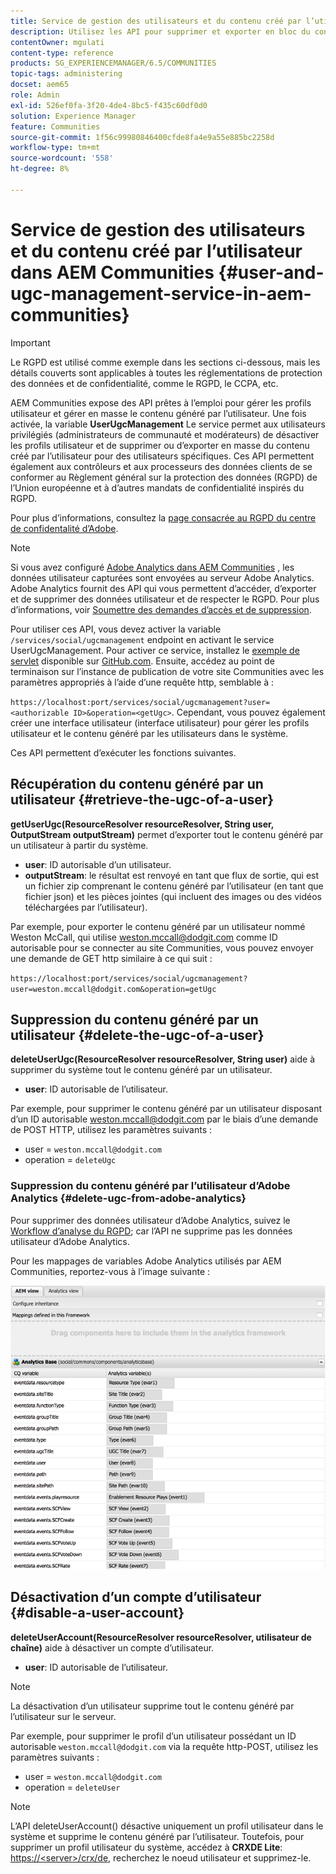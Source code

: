 ```yaml
---
title: Service de gestion des utilisateurs et du contenu créé par l’utilisateur dans AEM Communities
description: Utilisez les API pour supprimer et exporter en bloc du contenu généré par les utilisateurs et désactiver le compte utilisateur.
contentOwner: mgulati
content-type: reference
products: SG_EXPERIENCEMANAGER/6.5/COMMUNITIES
topic-tags: administering
docset: aem65
role: Admin
exl-id: 526ef0fa-3f20-4de4-8bc5-f435c60df0d0
solution: Experience Manager
feature: Communities
source-git-commit: 1f56c99980846400cfde8fa4e9a55e885bc2258d
workflow-type: tm+mt
source-wordcount: '558'
ht-degree: 8%

---
```


# Service de gestion des utilisateurs et du contenu créé par l’utilisateur dans AEM Communities {#user-and-ugc-management-service-in-aem-communities}

>[!IMPORTANT]
>
>Le RGPD est utilisé comme exemple dans les sections ci-dessous, mais les détails couverts sont applicables à toutes les réglementations de protection des données et de confidentialité, comme le RGPD, le CCPA, etc.

AEM Communities expose des API prêtes à l’emploi pour gérer les profils utilisateur et gérer en masse le contenu généré par l’utilisateur. Une fois activée, la variable **UserUgcManagement** Le service permet aux utilisateurs privilégiés (administrateurs de communauté et modérateurs) de désactiver les profils utilisateur et de supprimer ou d’exporter en masse du contenu créé par l’utilisateur pour des utilisateurs spécifiques. Ces API permettent également aux contrôleurs et aux processeurs des données clients de se conformer au Règlement général sur la protection des données (RGPD) de l’Union européenne et à d’autres mandats de confidentialité inspirés du RGPD.

Pour plus d’informations, consultez la [page consacrée au RGPD du centre de confidentalité d’Adobe](https://www.adobe.com/fr/privacy/general-data-protection-regulation.html).

>[!NOTE]
>
>Si vous avez configuré [Adobe Analytics dans AEM Communities](/help/communities/analytics.md) , les données utilisateur capturées sont envoyées au serveur Adobe Analytics. Adobe Analytics fournit des API qui vous permettent d’accéder, d’exporter et de supprimer des données utilisateur et de respecter le RGPD. Pour plus d’informations, voir [Soumettre des demandes d’accès et de suppression](https://experienceleague.adobe.com/docs/analytics/admin/data-governance/gdpr-submit-access-delete.html).

Pour utiliser ces API, vous devez activer la variable `/services/social/ugcmanagement` endpoint en activant le service UserUgcManagement. Pour activer ce service, installez le [exemple de servlet](https://github.com/Adobe-Marketing-Cloud/aem-communities-ugc-migration/tree/main/bundles/communities-ugc-management-servlet) disponible sur [GitHub.com](https://github.com/Adobe-Marketing-Cloud/aem-communities-ugc-migration/tree/main/bundles/communities-ugc-management-servlet). Ensuite, accédez au point de terminaison sur l’instance de publication de votre site Communities avec les paramètres appropriés à l’aide d’une requête http, semblable à :

`https://localhost:port/services/social/ugcmanagement?user=<authorizable ID>&operation=<getUgc>`. Cependant, vous pouvez également créer une interface utilisateur (interface utilisateur) pour gérer les profils utilisateur et le contenu généré par les utilisateurs dans le système.

Ces API permettent d’exécuter les fonctions suivantes.

## Récupération du contenu généré par un utilisateur {#retrieve-the-ugc-of-a-user}

**getUserUgc(ResourceResolver resourceResolver, String user, OutputStream outputStream)** permet d’exporter tout le contenu généré par un utilisateur à partir du système.

* **user**: ID autorisable d’un utilisateur.
* **outputStream**: le résultat est renvoyé en tant que flux de sortie, qui est un fichier zip comprenant le contenu généré par l’utilisateur (en tant que fichier json) et les pièces jointes (qui incluent des images ou des vidéos téléchargées par l’utilisateur).

Par exemple, pour exporter le contenu généré par un utilisateur nommé Weston McCall, qui utilise weston.mccall@dodgit.com comme ID autorisable pour se connecter au site Communities, vous pouvez envoyer une demande de GET http similaire à ce qui suit :

`https://localhost:port/services/social/ugcmanagement?user=weston.mccall@dodgit.com&operation=getUgc`

## Suppression du contenu généré par un utilisateur {#delete-the-ugc-of-a-user}

**deleteUserUgc(ResourceResolver resourceResolver, String user)** aide à supprimer du système tout le contenu généré par un utilisateur.

* **user**: ID autorisable de l’utilisateur.

Par exemple, pour supprimer le contenu généré par un utilisateur disposant d’un ID autorisable weston.mccall@dodgit.com par le biais d’une demande de POST HTTP, utilisez les paramètres suivants :

* user = `weston.mccall@dodgit.com`
* operation = `deleteUgc`

### Suppression du contenu généré par l’utilisateur d’Adobe Analytics {#delete-ugc-from-adobe-analytics}

Pour supprimer des données utilisateur d’Adobe Analytics, suivez le [Workflow d’analyse du RGPD](https://experienceleague.adobe.com/docs/analytics/admin/data-governance/an-gdpr-workflow.html?lang=fr); car l’API ne supprime pas les données utilisateur d’Adobe Analytics.

Pour les mappages de variables Adobe Analytics utilisés par AEM Communities, reportez-vous à l’image suivante :

![Mappage des variables des communautés AEM pour Adobe Analytics](assets/analytics-communities-mapping.png)

## Désactivation d’un compte d’utilisateur {#disable-a-user-account}

**deleteUserAccount(ResourceResolver resourceResolver, utilisateur de chaîne)** aide à désactiver un compte d’utilisateur.

* **user**: ID autorisable de l’utilisateur.

>[!NOTE]
>
>La désactivation d’un utilisateur supprime tout le contenu généré par l’utilisateur sur le serveur.

Par exemple, pour supprimer le profil d’un utilisateur possédant un ID autorisable `weston.mccall@dodgit.com` via la requête http-POST, utilisez les paramètres suivants :

* user = `weston.mccall@dodgit.com`
* operation = `deleteUser`

>[!NOTE]
>
>L’API deleteUserAccount() désactive uniquement un profil utilisateur dans le système et supprime le contenu généré par l’utilisateur. Toutefois, pour supprimer un profil utilisateur du système, accédez à **CRXDE Lite**: [https://&lt;server>/crx/de](https://localhost:4502/crx/de), recherchez le noeud utilisateur et supprimez-le.
